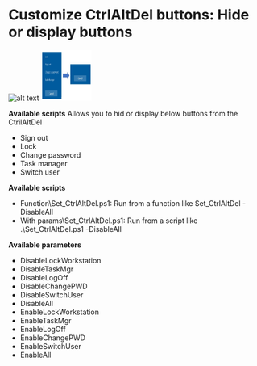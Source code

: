 # Customize CtrlAltDel buttons: Hide or display buttons

![alt text](https://github.com/damienvanrobaeys/Customize_CtrlAltDel/blob/main/ctrlaltdel_preview.JPG&s=200)
<img src="https://github.com/damienvanrobaeys/Customize_CtrlAltDel/blob/main/ctrlaltdel_preview.JPG" width="100" height="100">




**Available scripts**
Allows you to hid or display below buttons from the CtrilAltDel
- Sign out
- Lock
- Change password
- Task manager
- Switch user

**Available scripts**
- Function\Set_CtrlAltDel.ps1: Run from a function like Set_CtrlAltDel -DisableAll
- With params\Set_CtrlAltDel.ps1: Run from a script like .\Set_CtrlAltDel.ps1 -DisableAll


**Available parameters**
- DisableLockWorkstation
- DisableTaskMgr
- DisableLogOff
- DisableChangePWD
- DisableSwitchUser
- DisableAll
- EnableLockWorkstation
- EnableTaskMgr
- EnableLogOff
- EnableChangePWD
- EnableSwitchUser
- EnableAll
